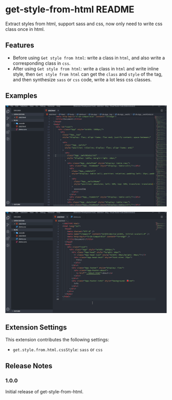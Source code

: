 # get-style-from-html README

Extract styles from html, support sass and css, now only need to write css class once in html.

## Features

- Before using `Get style from html`: write a class in `html`, and also write a corresponding class in `css`.
- After using `Get style from html`: write a class in `html` and write inline style, then `Get style from html` can get the `class` and `style` of the tag, and then synthesize `sass` or `css` code, write a lot less css classes.

## Examples

![example sass](images/example-sass.gif)

![example css](images/example-css.gif)

## Extension Settings

This extension contributes the following settings:

- `get.style.from.html.cssStyle`: `sass` or `css`

## Release Notes

### 1.0.0

Initial release of get-style-from-html.
